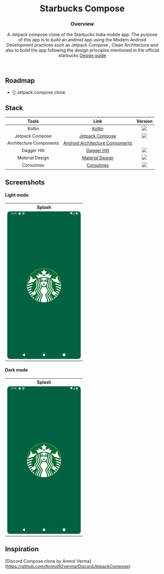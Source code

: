 <h1 align=center>Starbucks Compose</h1>

<h3 align=center>Overview</h3>
<p align=center>A Jetpack compose clone of the Starbucks India mobile app. The purpose of this app is to build an android app using the Modern Android Development practices such as Jetpack Compose , Clean Architecture and also to build the app following the design principles mentioned in the official starbucks <a href="https://creative.starbucks.com/">Design guide</a></p>

<br/>

## Roadmap

- [] Jetpack compose clone

## Stack

| Tools | Link | Version |
|     :---:      |   :---: | :---:|
| Kotlin | [Kotlin](https://kotlinlang.org) | <img src="https://img.shields.io/badge/Kotlin-1.7.0-blue" /> |
| Jetpack Compose | [Jetpack Compose](https://developer.android.com/jetpack/compose) | <img src="https://img.shields.io/badge/Jetpack%20Compose-1.2.0-brightgreen" /> |
| Architecture Components | [Android Architecture Components](https://developer.android.com/topic/libraries/architecture) |  |
| Dagger Hilt | [Dagger Hilt](https://developer.android.com/training/dependency-injection/hilt-android) | <img src="https://img.shields.io/badge/Dagger%20Hilt-2.43-red" /> |
| Material Design | [Material Design](https://developer.android.com/jetpack/androidx/releases/compose-material) | <img src="https://img.shields.io/badge/Compose%20Material-1.2.0-blue" /> |
| Coroutines | [Coroutines](https://kotlinlang.org/docs/coroutines-guide.html) | <img src="https://img.shields.io/badge/Coroutines%20-1.6.0-yellow" /> |

## Screenshots

#### Light mode

<table style="width:100%">
  <tr>
    <th>Splash</th>
  </tr>
  <tr>
    <td><img src = "art/images/splash.png" width=240/></td>
  </tr>
</table>

#### Dark mode

<table style="width:100%">
  <tr>
    <th>Splash</th>
  </tr>
  <tr>
    <td><img src = "art/images/splash.png" width=240/></td>
  </tr>
</table>

## Inspiration

[Discord Compose clone by Anmol Verma] (https://github.com/Anmol92verma/DiscordJetpackCompose)